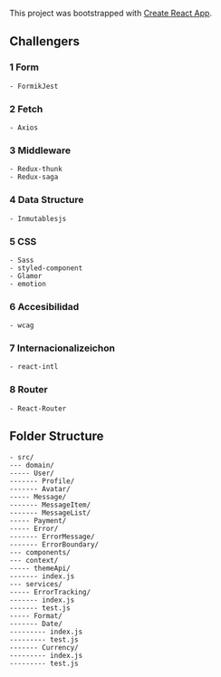This project was bootstrapped with [Create React App](https://github.com/facebook/create-react-app).

## Challengers

### 1 Form
    - FormikJest

### 2 Fetch
    - Axios

### 3 Middleware
    - Redux-thunk
    - Redux-saga

### 4 Data Structure
    - Inmutablesjs

### 5 CSS
    - Sass
    - styled-component
    - Glamor
    - emotion				

### 6 Accesibilidad
    - wcag   

### 7 Internacionalizeichon
    - react-intl

### 8 Router
    - React-Router


## Folder Structure

    - src/
    --- domain/
    ----- User/
    ------- Profile/
    ------- Avatar/
    ----- Message/
    ------- MessageItem/
    ------- MessageList/
    ----- Payment/
    ----- Error/
    ------- ErrorMessage/
    ------- ErrorBoundary/
    --- components/
    --- context/
    ----- themeApi/
    ------- index.js
    --- services/
    ----- ErrorTracking/
    ------- index.js
    ------- test.js
    ----- Format/
    ------- Date/
    --------- index.js
    --------- test.js
    ------- Currency/
    --------- index.js
    --------- test.js







